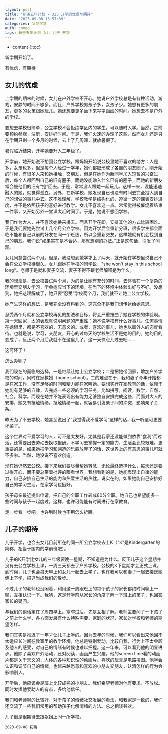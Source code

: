 ```yaml
---
layout: post
title: "新爸五年计划 - 325 开学的忧虑与期待"
date: "2023-09-08 16:57:39"
categories: 父范学堂
auth: conge
tags: 新爸五年计划 女儿 儿子 开学
---
```

* content
{:toc}

新学期开始了。

有忧虑，有期待




## 女儿的忧虑

上学期的期末的时候，女儿在户外学校不开心。她说户外学校总是有各种活动，游戏，安静的时间不够多。而且，户外学校男孩子多，女孩子少。她想有更多的朋友，更多的女孩跟她玩儿。她还想要更多坐下来写字画画的时间。她想去不是户外的学校。

要想去学校很简单，公立学校不会拒绝学区内的学生，可以随时入学。当然，之前要预约参观，注册，安排好时间。于是，我们火速的办理了这些，然而女儿还是只在学期只剩一个多月的时候，去上了几周课，就放暑假了。

暑假临近结束，开学她要升入三年级了。

开学前，她开始说不想回公立学校，跟妈妈开始说公校里她不喜欢的地方：人是多，女孩也多，但是每个人经过一学年，她们都应形成了各自的朋友圈子。刚开始的时候，有很多人来和她接触，交朋友，但是在她作为新同学加入短暂的兴奋过后，每个人都回到自己的旧有圈子。而她没能融入什么已有的圈子，而她的新朋友常会被他们的旧有“抢”回去。于是，常常没人跟她一起玩儿。这样一来，没能迅速融入的她，就觉得孤立。另外，在新学校，她发现自已也没有时间去完全投入到自己的想做的事儿中去。这不难理解，学校教学是结构化的，遵循一定的课表安排进度，并不是依照孩子的喜好进行教学。女儿不喜欢这一点。常常觉得被催促着结束一件事，又开始另外一堂课太赶时间了。于是，她说不想回学校。

我们作为大人，并不喜欢她换来换去。而且开学在即，安排其他的方式比较困难。于是我们要她先尝试上几个月公立学校。因为开学后会重新分班，很多学生都会面临不能和自己以前的好友在同一个班级，所以会重新交友，这样她就有机会找到自己的朋友。我们说“如果实在是不合适，那就想别的办法。”正是这句话，引发了问题。

女儿同意尝试两个月。但是，我没想到她学才上了两天，就开始在学校里说自己不会在公立学校待很久。女儿跟她在学校的同学说，"she won't stay in this school long"。老师于是就和妻子交流，妻子不得不跟老师解释是为什么。

我的想法是，去公校尝试两个月，为的是让她有充分的时间，去体验在一个复杂的环境里交朋友学习，学会适应当下的环境，在当下的环境中体验出好与不好。没想到，她把这理解成了，她只要“忍受“学校两个月，我们就不让她上公立学校。

她产生这样的想法，是我完全没有料到的。这完全不是我们想传达给她意思。

忍受两个月就和公立学校再见的想法和目标，将会严重扭曲了她在学校的体验啊。第一天回家，太的表现就说明问题的严重性：她不说学校有什么好事儿，任何事情在她眼里，都是不喜欢的，无意义的。或者，喜欢的事儿，她也以局外人的态度看待。也就是说，学习，交朋友，开心的过每天的学校生活不是她的目的。她的目的变成了，反正两个月后我就不在这里儿了，这一天快点儿过去吧……

这可坏了！

怎么办呢？

我们现在的面临的选择，一是继续让她上公立学校；二是把她带回家，增加户外学校的时间，同时在家教她（home school）。二的难点在于，我和妻子今年开始都是在家工作，没有足够的时间和精力能在家叫她。要想实行在家教育的话，依赖于她能有足够的自律，去完成一些必须的学习任务，比如拼写，阅读，数学，自然，社会，科学。而现在她并不能表现出有能力足够独自安排完成这些，而面对大人的安排，她又有抵触情绪。抵触情绪一起，就容易引发亲子间的冲突，影响亲子关系。

昨天为了不去学校，她甚至说出了”我觉得我不爱学习“这样的话，我一听这可更要坏菜了。

这个世界对不爱学习的人，可不是太友好。尤其是我家还没能做到依靠”食利“而过活，还需要出去劳动去换取报酬。不学习去掌握一定的能力，生活会比较艰难。更重要的是，如果她把学习和创造的乐趣放弃了的话，这世界上的有意思的事儿可就不多啦。当然，她没说不喜欢创造。

现在她仍然去公校。接下来我们要尽量帮她转念，无论最终选择什么，每天还是要过得开心，而不要总带着批评的眼看世界。我想看到的是，她能表现出自律的能力，自己安排自己生活的能力和热爱生活的热忱。说实在的，如果她能自己安排好自己的学习生活，在家学习也挺好。

孩子母亲最近提出申请，把自己的全职工作转成80%全职。她自己也希望能多一些时间与孩子一起度过。这样，也许可能能有时间进行在家教育。

走一步看一步吧。也许到时候也不用怎么折腾。

## 儿子的期待

儿子开学，也会去女儿目前所在的同一所公立学校去上K（"K"是Kindergarten的简称，相当于国内的学前班吧）。

儿子的K开学比女儿的三年级要晚一星期，不知道是为什么。反正儿子这个星期并没有去公立学校上课，一周三天都去了户外学校。公校的K下星期才会正式上课。到时候，儿子也会每天早上和女儿一起去上学了。也许我可以和妻子一起去接送她俩上下学，把这当成我们的散步。

不过儿子的老师也没闲着，利用这一周跟班上的每个孩子的家长都约时间聊上一聊，互相认识一下。我猜，这是开学前从家长的角度了解一下班上的孩子，也回答家长的疑问。

与我们的谈话定在了周四早上。寒暄过后，先是互相了解。老师主要问了一下孩子之前上什么学，各方面发展有什么特殊需要，家庭的状况，家长对学校和老师的期望怎样。

我们其实是推迟了一年才让儿子上学的。因为去年的时候，我们可以看出来他回不太适应长时间在教室里的教学环境，他总是特别爱动，比较自我，行为上不太会顾及他人的感受，对自己的情绪有时候也难以把握。这一年来，可以看到他的明显进步。他除了喜欢户外活动，还对阅读，画画产生兴趣。他的screen time看的动画片都是关于天文的，人体的各种知识性的动画片。喜欢的玩具是电路拼图。他学会认识和调节自己的情绪，也越来越愿意和喜欢的小朋友交朋友，认清怎样的行为会影响别人。

开学后，他应该会是班上比较成熟的小朋友。我们希望老师对他有要求，不放松。同时发挥他爱助人的有点，多给他信任。

我们和老师聊的比较好，对于孩子的情绪社交发展的看法，和我家是一致的，我们还交流了一些我们常用的帮助孩子化解情绪的方法。总之相谈甚欢。

儿子倒是很期待去跟姐姐上同一所学校。

```
2023-09-08 初稿
```

